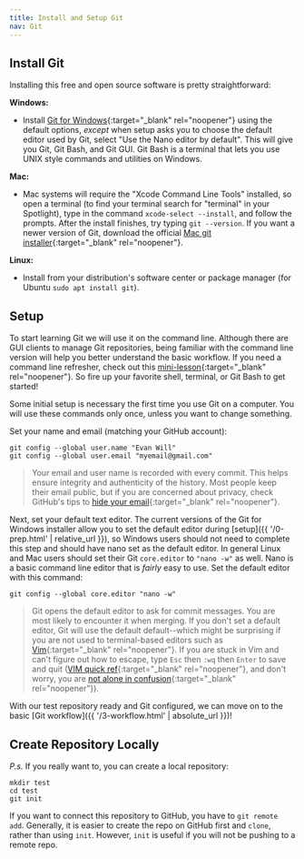 ```yaml
---
title: Install and Setup Git
nav: Git
---
```


## Install Git

Installing this free and open source software is pretty straightforward:

**Windows:** 

- Install [Git for Windows](https://git-scm.com/downloads){:target="_blank" rel="noopener"} using the default options, *except* when setup asks you to choose the default editor used by Git, select "Use the Nano editor by default". This will give you Git, Git Bash, and Git GUI. Git Bash is a terminal that lets you use UNIX style commands and utilities on Windows.

**Mac:** 

- Mac systems will require the "Xcode Command Line Tools" installed, so open a terminal (to find your terminal search for "terminal" in your Spotlight), type in the command `xcode-select --install`, and follow the prompts. After the install finishes, try typing `git --version`. If you want a newer version of Git, download the official [Mac git installer](https://git-scm.com/downloads){:target="_blank" rel="noopener"}.

**Linux:** 

- Install from your distribution's software center or package manager (for Ubuntu `sudo apt install git`).

## Setup

To start learning Git we will use it on the command line.
Although there are GUI clients to manage Git repositories, being familiar with the command line version will help you better understand the basic workflow.
If you need a command line refresher, check out this [mini-lesson](https://evanwill.github.io/_drafts/notes/commandline.html){:target="_blank" rel="noopener"}.
So fire up your favorite shell, terminal, or Git Bash to get started!

Some initial setup is necessary the first time you use Git on a computer.
You will use these commands only once, unless you want to change something.

Set your name and email (matching your GitHub account):

```
git config --global user.name "Evan Will"
git config --global user.email "myemail@gmail.com"
```

> Your email and user name is recorded with every commit.
> This helps ensure integrity and authenticity of the history.
> Most people keep their email public, but if you are concerned about privacy, check GitHub's tips to [hide your email](https://help.github.com/articles/about-commit-email-addresses/){:target="_blank" rel="noopener"}.

Next, set your default text editor. 
The current versions of the Git for Windows installer allow you to set the default editor during [setup]({{ '/0-prep.html' | relative_url }}), so Windows users should not need to complete this step and should have nano set as the default editor.
In general Linux and Mac users should set their Git `core.editor` to `"nano -w"` as well.
Nano is a basic command line editor that is *fairly* easy to use.
Set the default editor with this command:

```
git config --global core.editor "nano -w"
```

> Git opens the default editor to ask for commit messages. 
> You are most likely to encounter it when merging.
> If you don't set a default editor, Git will use the default default--which might be surprising if you are not used to terminal-based editors such as [Vim](http://www.vim.org/){:target="_blank" rel="noopener"}. 
> If you are stuck in Vim and can't figure out how to escape, type `Esc` then `:wq` then `Enter` to save and quit ([VIM quick ref](https://w3.cs.jmu.edu/bernstdh/Web/common/help/vim.php){:target="_blank" rel="noopener"}, and don't worry, you are [not alone in confusion](https://stackoverflow.blog/2017/05/23/stack-overflow-helping-one-million-developers-exit-vim/){:target="_blank" rel="noopener"}).

With our test repository ready and Git configured, we can move on to the basic [Git workflow]({{ '/3-workflow.html' | absolute_url }})!

## Create Repository Locally

*P.s.* If you really want to, you can create a local repository:

```
mkdir test
cd test
git init
```

If you want to connect this repository to GitHub, you have to `git remote add`.
Generally, it is easier to create the repo on GitHub first and `clone`, rather than using `init`.
However, `init` is useful if you will not be pushing to a remote repo.
